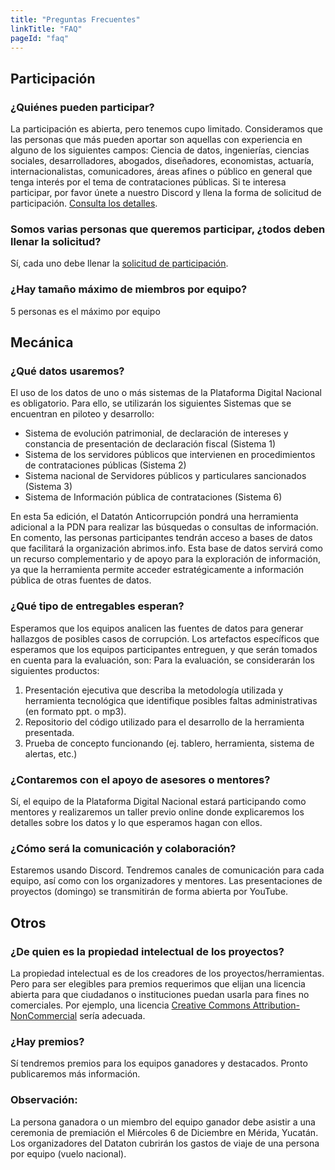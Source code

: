 ```yaml
---
title: "Preguntas Frecuentes"
linkTitle: "FAQ"
pageId: "faq"
---
```


## Participación

### ¿Quiénes pueden participar?
La participación es abierta, pero tenemos cupo limitado.
Consideramos que las personas que más pueden aportar son aquellas con experiencia en alguno de los siguientes campos: Ciencia de datos, ingenierías, ciencias sociales, desarrolladores, abogados, diseñadores, economistas, actuaría, internacionalistas, comunicadores, áreas afines o público en general que tenga interés por el tema de contrataciones públicas.
Si te interesa participar, por favor únete a nuestro Discord y llena la forma de solicitud de participación. [Consulta los detalles](/participa).

### Somos varias personas que queremos participar, ¿todos deben llenar la solicitud?
Sí, cada uno debe llenar la [solicitud de participación](https://docs.google.com/forms/d/e/1FAIpQLSccyWj01B7dDIDbnR2shz7MwNZFPhR_aSNQHEOqP76IeNg04w/viewform?usp=sf_link).

### ¿Hay tamaño máximo de miembros por equipo?
5 personas es el máximo por equipo

## Mecánica

### ¿Qué datos usaremos?
El uso de los datos de uno o más sistemas de la Plataforma Digital Nacional es obligatorio. Para ello, se utilizarán los siguientes Sistemas que se encuentran en piloteo y desarrollo:
* Sistema de evolución patrimonial, de declaración de intereses y constancia de presentación de declaración fiscal (Sistema 1)
* Sistema de los servidores públicos que intervienen en procedimientos de contrataciones públicas (Sistema 2)
* Sistema nacional de Servidores públicos y particulares sancionados (Sistema 3)
* Sistema de Información pública de contrataciones (Sistema 6)

En esta 5a edición, el Datatón Anticorrupción pondrá una herramienta adicional a la PDN para realizar las búsquedas o consultas de información. En comento, las personas participantes tendrán acceso a bases de datos que facilitará la organización abrimos.info. Esta base de datos servirá como un recurso complementario y de apoyo para la exploración de información, ya que la herramienta permite acceder estratégicamente a información pública de otras fuentes de datos.


### ¿Qué tipo de entregables esperan?
Esperamos que los equipos analicen las fuentes de datos para generar hallazgos de posibles casos de corrupción. Los artefactos específicos que esperamos que los equipos participantes entreguen, y que serán tomados en cuenta para la evaluación, son:
Para la evaluación, se considerarán los siguientes productos:
1. Presentación ejecutiva que describa la metodología utilizada y herramienta tecnológica
que identifique posibles faltas administrativas (en formato ppt. o mp3).
2. Repositorio del código utilizado para el desarrollo de la herramienta presentada.
3. Prueba de concepto funcionando (ej. tablero, herramienta, sistema de alertas, etc.)

### ¿Contaremos con el apoyo de asesores o mentores?
Sí, el equipo de la Plataforma Digital Nacional estará participando como mentores y realizaremos un taller previo online donde explicaremos los detalles sobre los datos y lo que esperamos hagan con ellos.

### ¿Cómo será la comunicación y colaboración?
Estaremos usando Discord. Tendremos canales de comunicación para cada equipo, así como con los organizadores y mentores. Las presentaciones de proyectos (domingo) se transmitirán de forma abierta por YouTube.

## Otros

### ¿De quien es la propiedad intelectual de los proyectos?
La propiedad intelectual es de los creadores de los proyectos/herramientas. Pero para ser elegibles para premios requerimos que elijan una licencia abierta para que ciudadanos o instituciones puedan usarla para fines no comerciales. Por ejemplo, una licencia [Creative Commons Attribution-NonCommercial](https://creativecommons.org/licenses/by-nc/4.0/) sería adecuada. 

### ¿Hay premios?
Sí tendremos premios para los equipos ganadores y destacados. Pronto publicaremos más información.

### Observación:
La persona ganadora o un miembro del equipo ganador debe asistir a una ceremonia de premiación el Miércoles 6 de Diciembre en Mérida, Yucatán. Los organizadores del Dataton cubrirán los gastos de viaje de una persona por equipo (vuelo nacional).
